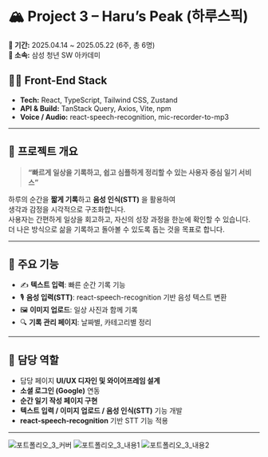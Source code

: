 # 🏔️ Project 3 – Haru’s Peak (하루스픽)

**📅 기간:** 2025.04.14 ~ 2025.05.22 (6주, 총 6명)  
**🏫 소속:** 삼성 청년 SW 아카데미  

## 🧑‍💻 Front-End Stack
- **Tech:** React, TypeScript, Tailwind CSS, Zustand  
- **API & Build:** TanStack Query, Axios, Vite, npm  
- **Voice / Audio:** react-speech-recognition, mic-recorder-to-mp3  

---

## 🌿 프로젝트 개요
> **“빠르게 일상을 기록하고, 쉽고 심플하게 정리할 수 있는 사용자 중심 일기 서비스”**

하루의 순간을 **짧게 기록**하고 **음성 인식(STT)** 을 활용하여  
생각과 감정을 시각적으로 구조화합니다.  
사용자는 간편하게 일상을 회고하고, 자신의 성장 과정을 한눈에 확인할 수 있습니다.  
더 나은 방식으로 삶을 기록하고 돌아볼 수 있도록 돕는 것을 목표로 합니다.

---

## 🎯 주요 기능
- ✍️ **텍스트 입력**: 빠른 순간 기록 기능  
- 🎙️ **음성 입력(STT)**: react-speech-recognition 기반 음성 텍스트 변환  
- 🖼️ **이미지 업로드**: 일상 사진과 함께 기록  
- 🔍 **기록 관리 페이지**: 날짜별, 카테고리별 정리  

---

## 🧩 담당 역할
- 담당 페이지 **UI/UX 디자인 및 와이어프레임 설계**  
- **소셜 로그인 (Google)** 연동  
- **순간 일기 작성 페이지 구현**  
- **텍스트 입력 / 이미지 업로드 / 음성 인식(STT)** 기능 개발  
- **react-speech-recognition** 기반 STT 기능 적용  

---

![포트폴리오_3_커버](https://github.com/user-attachments/assets/5de2a385-a0c7-4abd-8271-92888e62f3a0)
![포트폴리오_3_내용1](https://github.com/user-attachments/assets/048bf108-dda1-4659-b6df-9b3f3b25e12e)
![포트폴리오_3_내용2](https://github.com/user-attachments/assets/62aa5299-c12c-4a18-8b29-1a7263e08474)
